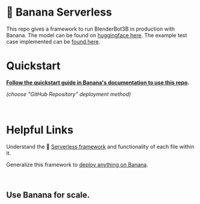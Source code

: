 
# 🍌 Banana Serverless

This repo gives a framework to run BlenderBot3B in production with Banana. The model can be found on [huggingface here](https://huggingface.co/facebook/blenderbot-3B). The example test case implemented can be [found here](https://huggingface.co/docs/transformers/model_doc/blenderbot#usage).

# Quickstart
**[Follow the quickstart guide in Banana's documentation to use this repo](https://docs.banana.dev/banana-docs/quickstart).** 

*(choose "GitHub Repository" deployment method)*

<br>

# Helpful Links
Understand the 🍌 [Serverless framework](https://docs.banana.dev/banana-docs/core-concepts/inference-server/serverless-framework) and functionality of each file within it.

Generalize this framework to [deploy anything on Banana](https://docs.banana.dev/banana-docs/resources/how-to-serve-anything-on-banana).

<br>

## Use Banana for scale.
